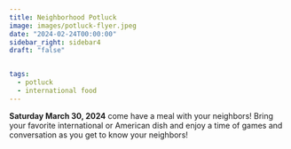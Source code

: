 ```yaml
---
title: Neighborhood Potluck
image: images/potluck-flyer.jpeg
date: "2024-02-24T00:00:00"
sidebar_right: sidebar4
draft: "false"


tags:
  - potluck
  - international food
---
```

__Saturday March 30, 2024__ come have a meal with your neighbors! Bring your favorite international or American dish and enjoy a time of games and conversation as you get to know your neighbors!

